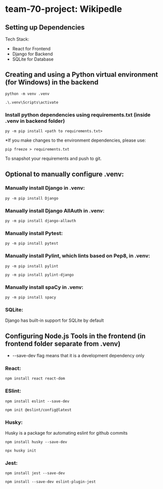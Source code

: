 # team-70-project: Wikipedle

## Setting up Dependencies

Tech Stack:
* React for Frontend
* Django for Backend
* SQLite for Database

## Creating and using a Python virtual environment (for Windows) in the backend
```
python -m venv .venv
```

```
.\.venv\Scripts\activate
```

### Install python dependencies using requirements.txt (inside .venv in backend folder)
```
py -m pip install <path to requirements.txt>
```

*If you make changes to the environment dependencies, please use:

```
pip freeze > requirements.txt
```

To snapshot your requirements and push to git.

## Optional to manually configure .venv:

### Manually install Django in .venv:
```
py -m pip install Django
```

### Manually install Django AllAuth in .venv:
```
py -m pip install django-allauth
```

### Manually install Pytest:
```
py -m pip install pytest
```

### Manually install Pylint, which lints based on Pep8, in .venv:
```
py -m pip install pylint
```
```
py -m pip install pylint-django
```

### Manually install spaCy in .venv:
```
py -m pip install spacy
```

### SQLite:

Django has built-in support for SQLite by default

## Configuring Node.js Tools in the frontend (in frontend folder separate from .venv)
* --save-dev flag means that it is a development dependency only

### React:
```
npm install react react-dom
```

### ESlint:
```
npm install eslint --save-dev

npm init @eslint/config@latest
```

### Husky:
Husky is a package for automating eslint for github commits

```
npm install husky --save-dev

npx husky init
```

### Jest:
```
npm install jest --save-dev

npm install --save-dev eslint-plugin-jest
```

